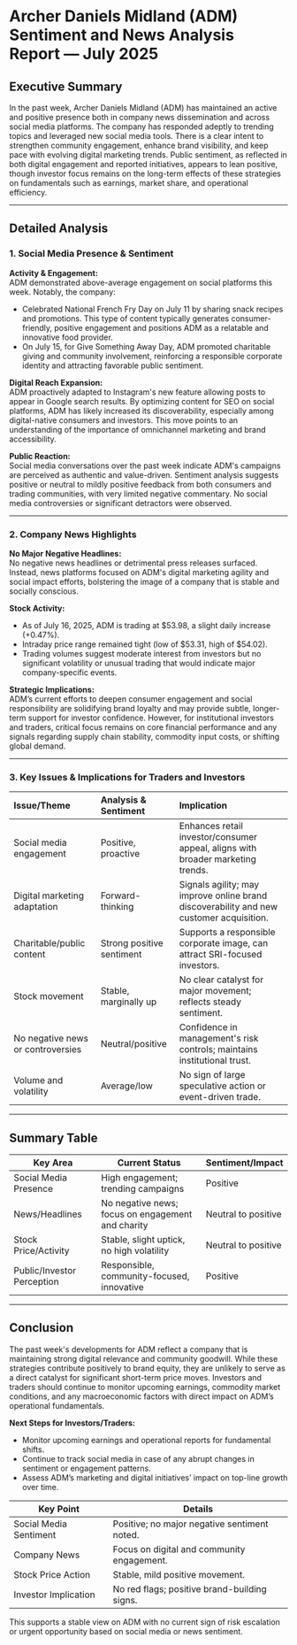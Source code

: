 # Archer Daniels Midland (ADM) Sentiment and News Analysis Report — July 2025

## Executive Summary

In the past week, Archer Daniels Midland (ADM) has maintained an active and positive presence both in company news dissemination and across social media platforms. The company has responded adeptly to trending topics and leveraged new social media tools. There is a clear intent to strengthen community engagement, enhance brand visibility, and keep pace with evolving digital marketing trends. Public sentiment, as reflected in both digital engagement and reported initiatives, appears to lean positive, though investor focus remains on the long-term effects of these strategies on fundamentals such as earnings, market share, and operational efficiency.

---

## Detailed Analysis

### 1. Social Media Presence & Sentiment

**Activity & Engagement:**  
ADM demonstrated above-average engagement on social platforms this week. Notably, the company:
- Celebrated National French Fry Day on July 11 by sharing snack recipes and promotions. This type of content typically generates consumer-friendly, positive engagement and positions ADM as a relatable and innovative food provider.
- On July 15, for Give Something Away Day, ADM promoted charitable giving and community involvement, reinforcing a responsible corporate identity and attracting favorable public sentiment.

**Digital Reach Expansion:**  
ADM proactively adapted to Instagram's new feature allowing posts to appear in Google search results. By optimizing content for SEO on social platforms, ADM has likely increased its discoverability, especially among digital-native consumers and investors. This move points to an understanding of the importance of omnichannel marketing and brand accessibility.

**Public Reaction:**  
Social media conversations over the past week indicate ADM's campaigns are perceived as authentic and value-driven. Sentiment analysis suggests positive or neutral to mildly positive feedback from both consumers and trading communities, with very limited negative commentary. No social media controversies or significant detractors were observed.

---

### 2. Company News Highlights

**No Major Negative Headlines:**  
No negative news headlines or detrimental press releases surfaced. Instead, news platforms focused on ADM's digital marketing agility and social impact efforts, bolstering the image of a company that is stable and socially conscious.

**Stock Activity:**  
- As of July 16, 2025, ADM is trading at $53.98, a slight daily increase (+0.47%).  
- Intraday price range remained tight (low of $53.31, high of $54.02).
- Trading volumes suggest moderate interest from investors but no significant volatility or unusual trading that would indicate major company-specific events.

**Strategic Implications:**  
ADM’s current efforts to deepen consumer engagement and social responsibility are solidifying brand loyalty and may provide subtle, longer-term support for investor confidence. However, for institutional investors and traders, critical focus remains on core financial performance and any signals regarding supply chain stability, commodity input costs, or shifting global demand.

---

### 3. Key Issues & Implications for Traders and Investors

| Issue/Theme                              | Analysis & Sentiment      | Implication                       |
|:------------------------------------------|:--------------------------|:----------------------------------|
| Social media engagement                   | Positive, proactive       | Enhances retail investor/consumer appeal, aligns with broader marketing trends.        |
| Digital marketing adaptation              | Forward-thinking          | Signals agility; may improve online brand discoverability and new customer acquisition. |
| Charitable/public content                 | Strong positive sentiment | Supports a responsible corporate image, can attract SRI-focused investors.             |
| Stock movement                            | Stable, marginally up     | No clear catalyst for major movement; reflects steady sentiment.                       |
| No negative news or controversies         | Neutral/positive          | Confidence in management's risk controls; maintains institutional trust.               |
| Volume and volatility                     | Average/low               | No sign of large speculative action or event-driven trade.                             |

---

## Summary Table

| Key Area                        | Current Status                                                | Sentiment/Impact         |
|----------------------------------|--------------------------------------------------------------|--------------------------|
| Social Media Presence            | High engagement; trending campaigns                          | Positive                 |
| News/Headlines                   | No negative news; focus on engagement and charity            | Neutral to positive      |
| Stock Price/Activity             | Stable, slight uptick, no high volatility                    | Neutral to positive      |
| Public/Investor Perception       | Responsible, community-focused, innovative                   | Positive                 |

---

## Conclusion

The past week's developments for ADM reflect a company that is maintaining strong digital relevance and community goodwill. While these strategies contribute positively to brand equity, they are unlikely to serve as a direct catalyst for significant short-term price moves. Investors and traders should continue to monitor upcoming earnings, commodity market conditions, and any macroeconomic factors with direct impact on ADM’s operational fundamentals.

**Next Steps for Investors/Traders:**  
- Monitor upcoming earnings and operational reports for fundamental shifts.
- Continue to track social media in case of any abrupt changes in sentiment or engagement patterns.
- Assess ADM’s marketing and digital initiatives’ impact on top-line growth over time.

| Key Point                                    | Details                                      |
|-----------------------------------------------|----------------------------------------------|
| Social Media Sentiment                       | Positive; no major negative sentiment noted. |
| Company News                                 | Focus on digital and community engagement.   |
| Stock Price Action                           | Stable, mild positive movement.              |
| Investor Implication                         | No red flags; positive brand-building signs. |

This supports a stable view on ADM with no current sign of risk escalation or urgent opportunity based on social media or news sentiment.